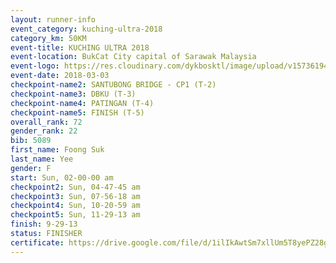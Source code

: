 ```yaml
--- 
layout: runner-info 
event_category: kuching-ultra-2018 
category_km: 50KM 
event-title: KUCHING ULTRA 2018 
event-location: BukCat City capital of Sarawak Malaysia 
event-logo: https://res.cloudinary.com/dykbosktl/image/upload/v1573619473/Logo/kuching-ultra-2018-logo_tlpvm5.png 
event-date: 2018-03-03 
checkpoint-name2: SANTUBONG BRIDGE - CP1 (T-2) 
checkpoint-name3: DBKU (T-3) 
checkpoint-name4: PATINGAN (T-4) 
checkpoint-name5: FINISH (T-5) 
overall_rank: 72
gender_rank: 22
bib: 5089
first_name: Foong Suk
last_name: Yee
gender: F
start: Sun, 02-00-00 am
checkpoint2: Sun, 04-47-45 am
checkpoint3: Sun, 07-56-18 am
checkpoint4: Sun, 10-20-59 am
checkpoint5: Sun, 11-29-13 am
finish: 9-29-13
status: FINISHER
certificate: https://drive.google.com/file/d/1ilIkAwtSm7xllUm5T8yePZ28gGP4GSDS/view?usp=sharing","CERTIFICATE")
--- 
```

